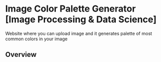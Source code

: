 # Image Color Palette Generator [Image Processing & Data Science] 

Website where you can upload image and it generates palette of most common colors in your image


## Overview